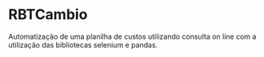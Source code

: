 # RBTCambio
Automatização de uma planilha de custos utilizando consulta on line com a utilização das bibliotecas selenium e pandas.
